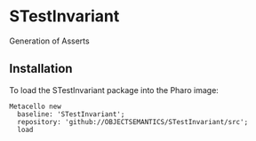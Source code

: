 # STestInvariant
Generation of Asserts

## Installation 
To load the STestInvariant package into the Pharo image:

```Smalltalk
Metacello new 
  baseline: 'STestInvariant'; 
  repository: 'github://OBJECTSEMANTICS/STestInvariant/src'; 
  load
  ```
